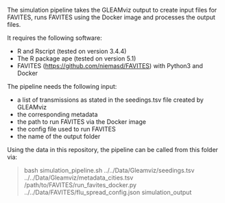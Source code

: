 The simulation pipeline takes the GLEAMviz output to create input files for FAVITES, runs FAVITES using the Docker image and processes the output files.

It requires the following software:
* R and Rscript (tested on version 3.4.4)
* The R package ape (tested on version 5.1)
* FAVITES (https://github.com/niemasd/FAVITES) with Python3 and Docker

The pipeline needs the following input:
* a list of transmissions as stated in the seedings.tsv file created by GLEAMviz
* the corresponding metadata
* the path to run FAVITES via the Docker image
* the config file used to run FAVITES
* the name of the output folder

Using the data in this repository, the pipeline can be called from this folder via:

> bash simulation_pipeline.sh ../../Data/Gleamviz/seedings.tsv ../../Data/Gleamviz/metadata_cities.tsv /path/to/FAVITES/run_favites_docker.py ../../Data/FAVITES/flu_spread_config.json simulation_output
